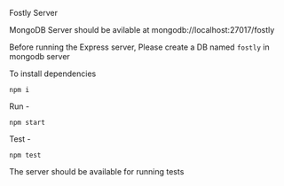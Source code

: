 Fostly Server

MongoDB Server should be avilable at mongodb://localhost:27017/fostly

Before running the Express server, Please create a DB named `fostly` in mongodb server

To install dependencies

`npm i`

Run -

`npm start`

Test -

`npm test`

The server should be available for running tests